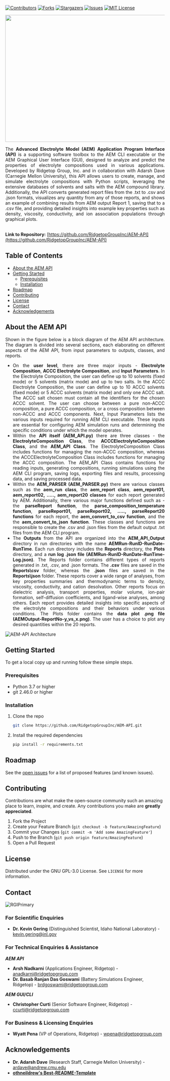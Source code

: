 [![Contributors][contributors-shield]][contributors-url]
[![Forks][forks-shield]][forks-url]
[![Stargazers][stars-shield]][stars-url]
[![Issues][issues-shield]][issues-url]
[![MIT License][license-shield]][license-url]

<p align="center">
  <img src="https://github.com/user-attachments/assets/2d339867-b0fd-494d-866e-c85b506ea829" width="750" height="400">
</p>

<div align="justify"> 
The <b>Advanced Electrolyte Model (AEM) Application Program Interface (API)</b> is a supporting software toolbox to the AEM CLI executable or the AEM Graphical User Interface (GUI), designed to analyze and predict the properties of electrolyte compositions used in various applications. Developed by Ridgetop Group, Inc. and in collaboration with Adarsh Dave (Carnegie Mellon University), this API allows users to create, manage, and simulate electrolyte compositions with Python scripts, leveraging the extensive databases of solvents and salts with the AEM compound library. Additionally, the API converts generated report files from the .txt to .csv and .json formats,  visualizes any quantity from any of those reports, and shows an example of combining results from AEM output Report 1, saving that to a .csv file, and providing detailed insights into example key properties such as density, viscosity, conductivity, and ion association populations through graphical plots.
</div>
<br>

**Link to Repository:** [https://github.com/RidgetopGroupInc/AEM-API](https://github.com/RidgetopGroupInc/AEM-API)

<!-- TABLE OF CONTENTS -->
## Table of Contents
- [About the AEM API](#about)
- [Getting Started](#getting-started)
  - [Prerequisites](#prerequisites)
  - [Installation](#installation)
- [Roadmap](#roadmap)
- [Contributing](#contributing)
- [License](#license)
- [Contact](#contact)
- [Acknowledgements](#acknowledgements)

<!-- ABOUT THE AEM API -->
## About the AEM API
<div align="justify"> 
Shown in the figure below is a block diagram of the AEM API architecture. The diagram is divided into several sections, each elaborating on different aspects of the AEM API, from input parameters to outputs, classes, and reports.

- On the **user level**, there are three major inputs - **Electrolyte Composition**, **ACCC Electrolyte Composition**, and **Input Parameters**. In the Electrolyte Composition, the user can define up to 10 solvents (fixed mode) or 5 solvents (matrix mode) and up to two salts. In the ACCC Electrolyte Composition, the user can define up to 10 ACCC solvents (fixed mode) or 5 ACCC solvents (matrix mode) and only one ACCC salt. The ACCC salt chosen must contain all the identifiers for the chosen ACCC solvent. The user can choose between a pure non-ACCC composition, a pure ACCC composition, or a cross composition between non-ACCC and ACCC components. Next, Input Parameters lists the various inputs required for running AEM CLI executable. These inputs are essential for configuring AEM simulation runs and determining the specific conditions under which the model operates.
- Within the **API itself (AEM_API.py)** there are three classes - the **ElectrolyteComposition Class**, the **ACCCElectrolyteComposition Class**, and the **AEM_API Class**. The ElectrolyteComposition Class includes functions for managing the non-ACCC composition, whereas the ACCCElectrolyteComposition Class includes functions for managing the ACCC composition. The AEM_API Class contains functions for reading inputs, generating compositions, running simulations using the AEM CLI program, saving logs, exporting files and results, processing data, and saving processed data.
- Within the **AEM_PARSER (AEM_PARSER.py)** there are various classes such as the **aem_run class**, the **aem_report class**, **aem_report01, aem_report02, ....., aem_report20 classes** for each report generated by AEM. Additionally, there various major functions defined such as - the **parseReport function**, the **parse_composition_temperature function**, **parseReport01, parseReport02, ....., parseReport20 functions** for each report, the **aem_convert_to_csv function**, and the the **aem_convert_to_json function**. These classes and functions are responsible to create the .csv and .json files from the default output .txt files from the AEM CLI program. 
- The **Outputs** from the API are organized into the **AEM_API_Output** directory in run directories with the name **AEMRun-RunID-RunDate-RunTime**. Each run directory includes the **Reports** directory, the **Plots** directory, and a **run log .json file (AEMRun-RunID-RunDate-RunTime-Log.json)**. The Reports folder contains different types of reports generated in .txt, .csv, and .json formats. The **.csv** files are saved in the **Reports\csv** folder, whereas the **.json** files are saved in the **Reports\json** folder. These reports cover a wide range of analyses, from key properties summaries and thermodynamic terms to density, viscosity, conductivity, and cation desolvation. Other reports focus on dielectric analysis, transport properties, molar volume, ion-pair formation, self-diffusion coefficients, and ligand-wise analyses, among others. Each report provides detailed insights into specific aspects of the electrolyte compositions and their behaviors under various conditions. The Plots folder contains the **data plot .png file (AEMOutput-ReportNo-y_vs_x.png)**. The user has a choice to plot any desired quantities within the 20 reports. 
</div> 

![AEM-API Architecture](https://github.com/user-attachments/assets/bcbf93f9-be18-4e5b-a1b9-3c20bbcda535)

<!-- GETTING STARTED -->
## Getting Started

To get a local copy up and running follow these simple steps.

### Prerequisites

- Python 3.7 or higher
- git 2.46.0 or higher

### Installation

1. Clone the repo
   ```sh
   git clone https://github.com/RidgetopGroupInc/AEM-API.git
   ```
2. Install the required dependencies
   ```sh
   pip install -r requirements.txt
   ```
   
<!-- ROADMAP -->
## Roadmap
See the [open issues](https://github.com/RidgetopGroupInc/AEM-API/issues) for a list of proposed features (and known issues).

<!-- CONTRIBUTING -->
## Contributing

Contributions are what make the open-source community such an amazing place to learn, inspire, and create. Any contributions you make are **greatly appreciated**.

1. Fork the Project
2. Create your Feature Branch (`git checkout -b feature/AmazingFeature`)
3. Commit your Changes (`git commit -m 'Add some AmazingFeature'`)
4. Push to the Branch (`git push origin feature/AmazingFeature`)
5. Open a Pull Request

<!-- LICENSE -->
## License
Distributed under the GNU GPL-3.0 License. See `LICENSE` for more information.

<!-- CONTACT -->
## Contact
![RGIPrimary](https://github.com/RidgetopGroupInc/AEM-API/assets/134314322/418a1214-676c-4bdc-a09d-1a319725874e)

### For Scientific Enquiries
- **Dr. Kevin Gering** (Distinguished Scientist, Idaho National Laboratory) - [kevin.gering@inl.gov](mailto:kevin.gering@inl.gov)
  
### For Technical Enquiries & Assistance
**_AEM API_**
- **Arsh Nadkarni** (Applications Engineer, Ridgetop) - [anadkarni@ridgetopgroup.com](mailto:anadkarni@ridgetopgroup.com)
- **Dr. Basab Ranjan Das Goswami** (Battery Simulations Engineer, Ridgetop) - [brdgoswami@ridgetopgroup.com](mailto:brdgoswami@ridgetopgroup.com)

**_AEM GUI/CLI_**
- **Christopher Curti** (Senior Software Engineer, Ridgetop) - [ccurti@ridgetopgroup.com](mailto:ccurti@ridgetopgroup.com)

### For Business & Licensing Enquiries
- **Wyatt Pena** (VP of Operations, Ridgetop) - [wpena@ridgetopgroup.com](mailto:wpena@ridgetopgroup.com)

<!-- ACKNOWLEDGEMENTS -->
## Acknowledgements
- **Dr. Adarsh Dave** (Research Staff, Carnegie Mellon University) - [ardave@andrew.cmu.edu](mailto:ardave@andrew.cmu.edu)
- **[othneildrew's Best-README-Template](https://github.com/othneildrew/Best-README-Template)**

<!-- MARKDOWN LINKS & IMAGES -->
[contributors-shield]: https://img.shields.io/github/contributors/RidgetopGroupInc/AEM-API.svg?style=for-the-badge
[contributors-url]: https://github.com/RidgetopGroupInc/AEM-API/graphs/contributors
[forks-shield]: https://img.shields.io/github/forks/RidgetopGroupInc/AEM-API.svg?style=for-the-badge
[forks-url]: https://github.com/RidgetopGroupInc/AEM-API/network/members
[stars-shield]: https://img.shields.io/github/stars/RidgetopGroupInc/AEM-API.svg?style=for-the-badge
[stars-url]: https://github.com/RidgetopGroupInc/AEM-API/stargazers
[issues-shield]: https://img.shields.io/github/issues/RidgetopGroupInc/AEM-API.svg?style=for-the-badge
[issues-url]: https://github.com/RidgetopGroupInc/AEM-API/issues
[license-shield]: https://img.shields.io/github/license/RidgetopGroupInc/AEM-API.svg?style=for-the-badge
[license-url]: https://github.com/RidgetopGroupInc/AEM-API/blob/master/LICENSE.txt
[linkedin-shield]: https://img.shields.io/badge/-LinkedIn-black.svg?style=for-the-badge&logo=linkedin&colorB=555
[linkedin-url]: https://linkedin.com/in/yourlinkedin
